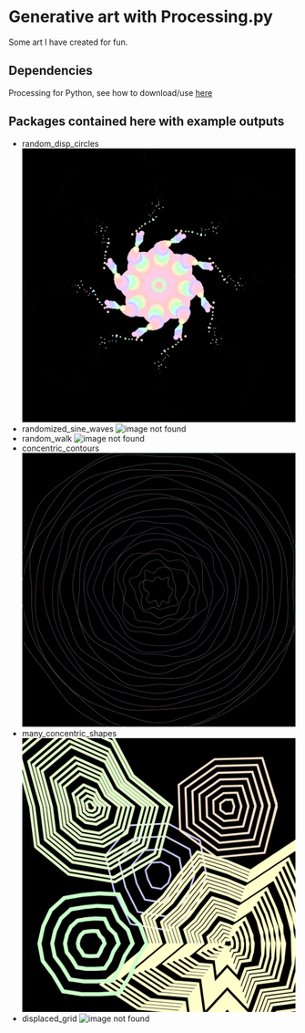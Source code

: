 # Generative art with Processing.py

Some art I have created for fun.

## Dependencies
Processing for Python, see how to download/use [here](https://py.processing.org/tutorials/gettingstarted/)

## Packages contained here with example outputs
* random_disp_circles
![image not found](https://github.com/evelyd/generative_art/blob/main/random_disp_circles/Examples/out.png?raw=true)
* randomized_sine_waves
![image not found](https://github.com/evelyd/generative_art/blob/main/randomized_sine_waves/Examples/out.png?raw=true)
* random_walk
![image not found](https://github.com/evelyd/generative_art/blob/main/random_walk/Examples/out.png?raw=true)
* concentric_contours
![image not found](https://github.com/evelyd/generative_art/blob/main/concentric_contours/Examples/out.png?raw=true)
* many_concentric_shapes
![image not found](https://github.com/evelyd/generative_art/blob/main/many_concentric_shapes/Examples/out.png?raw=true)
* displaced_grid
![image not found](https://github.com/evelyd/generative_art/blob/main/displaced_grid/Examples/out.tif?raw=true)
